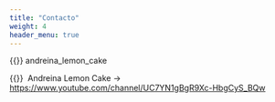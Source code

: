 ```yaml
---
title: "Contacto"
weight: 4
header_menu: true
---
```


{{<icon class="fa fa-instagram">}}&nbsp;andreina_lemon_cake

{{<icon class="fa fa-youtube">}}&nbsp; Andreina Lemon Cake ->  https://www.youtube.com/channel/UC7YN1gBgR9Xc-HbgCyS_BQw
